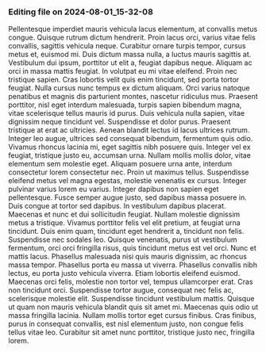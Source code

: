

### Editing file on 2024-08-01_15-32-08

Pellentesque imperdiet mauris vehicula lacus elementum, at convallis metus congue. Quisque rutrum dictum hendrerit. Proin lacus orci, varius vitae felis convallis, sagittis vehicula neque. Curabitur ornare turpis tempor, cursus metus et, euismod mi. Duis dictum massa nulla, a luctus mauris sagittis at. Vestibulum dui ipsum, porttitor ut elit a, feugiat dapibus neque. Aliquam ac orci in massa mattis feugiat. In volutpat eu mi vitae eleifend. Proin nec tristique sapien. Cras lobortis velit quis enim tincidunt, sed porta tortor feugiat. Nulla cursus nunc tempus ex dictum aliquam. Orci varius natoque penatibus et magnis dis parturient montes, nascetur ridiculus mus. Praesent porttitor, nisl eget interdum malesuada, turpis sapien bibendum magna, vitae scelerisque tellus mauris id purus. Duis vehicula nulla sapien, vitae dignissim neque tincidunt vel.
Suspendisse et dolor purus. Praesent tristique at erat ac ultricies. Aenean blandit lectus id lacus ultrices rutrum. Integer leo augue, ultrices sed consequat bibendum, fermentum quis odio. Vivamus rhoncus lacinia mi, eget sagittis nibh posuere quis. Integer vel ex feugiat, tristique justo eu, accumsan urna. Nullam mollis mollis dolor, vitae elementum sem molestie eget. Aliquam posuere urna ante, interdum consectetur lorem consectetur nec. Proin ut maximus tellus. Suspendisse eleifend metus vel magna egestas, molestie venenatis ex cursus. Integer pulvinar varius lorem eu varius. Integer dapibus non sapien eget pellentesque. Fusce semper augue justo, sed dapibus massa posuere in. Duis congue at tortor sed dapibus. In vestibulum dapibus placerat.
Maecenas et nunc et dui sollicitudin feugiat. Nullam molestie dignissim metus a tristique. Vivamus porttitor felis vel elit pretium, at feugiat urna tincidunt. Duis enim quam, tincidunt eget hendrerit a, tincidunt non felis. Suspendisse nec sodales leo. Quisque venenatis, purus ut vestibulum fermentum, orci orci fringilla risus, quis tincidunt metus est vel orci. Nunc et mattis lacus. Phasellus malesuada nisi quis mauris dignissim, ac rhoncus massa tempor. Phasellus porta eu massa ut viverra. Phasellus convallis nibh lectus, eu porta justo vehicula viverra.
Etiam lobortis eleifend euismod. Maecenas orci felis, molestie non tortor vel, tempus ullamcorper erat. Cras non tincidunt orci. Suspendisse tortor augue, consequat nec felis ac, scelerisque molestie elit. Suspendisse tincidunt vestibulum mattis. Quisque ut quam non mauris vehicula blandit quis sit amet mi. Maecenas quis odio ut massa fringilla lacinia. Nullam mollis tortor eget cursus finibus. Cras finibus, purus in consequat convallis, est nisl elementum justo, non congue felis tellus vitae leo. Curabitur sit amet nunc porttitor, tristique justo nec, fringilla lorem.


